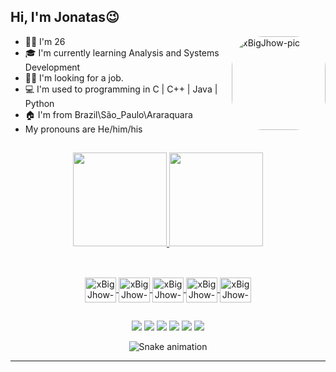 ## Hi, I'm Jonatas😉

- 👴🏻 I'm 26<img align="right" alt="xBigJhow-pic" height="150" style="border-radius:50px;" src="https://media.discordapp.net/attachments/815602431236505670/988117227180003478/Desktop.gif?width=671&height=671"/>
- 🎓 I'm currently learning Analysis and Systems Development 
- 🕵️‍♂️ I'm looking for a job.
- 💻 I'm used to programming in C | C++ | Java | Python
- 🏠 I'm from Brazil\São_Paulo\Araraquara
- My pronouns are He/him/his


##
<div align="center">
  <a href="https://github.com/xBigJhow">
  <img height="150em" src="https://github-readme-stats.vercel.app/api?username=xBigJhow&show_icons=true&theme=tokyonight&include_all_commits=true&count_private=true"/>
  <img height="150em" src="https://github-readme-stats.vercel.app/api/top-langs/?username=xBigJhow&layout=compact&langs_count=4&theme=tokyonight"/>
</div>

##

<div style="display: inline_block" align="center"><br>
  <img align="center" alt="xBigJhow-Py" height="40" width="50" src="https://cdn.jsdelivr.net/gh/devicons/devicon/icons/python/python-original.svg">
  <img align="center" alt="xBigJhow-Py" height="40" width="50" src="https://cdn.jsdelivr.net/gh/devicons/devicon/icons/jupyter/jupyter-original.svg">
  <img align="center" alt="xBigJhow-Py" height="40" width="50" src="https://cdn.jsdelivr.net/gh/devicons/devicon/icons/c/c-original.svg">
  <img align="center" alt="xBigJhow-Py" height="40" width="50" src="https://cdn.jsdelivr.net/gh/devicons/devicon/icons/cplusplus/cplusplus-original.svg">
  <img align="center" alt="xBigJhow-Py" height="40" width="50" src="https://cdn.jsdelivr.net/gh/devicons/devicon/icons/java/java-original.svg">
</div>
 
##

<div align="center"> 
  <a href="https://www.instagram.com/xbigjhow/" target="_blank"><img src="https://img.shields.io/badge/Instagram-E4405F?style=for-the-badge&logo=instagram&logoColor=white" target="_blank"></a>
  <a href="mailto:jonatasfreitas14@hotmail.com" target="_blank"><img src="https://img.shields.io/badge/Email-0078D4?style=for-the-badge&logo=microsoft-outlook&logoColor=white" target="_blank"></a>
  <a href="https://www.linkedin.com/in/jonatas-freitas-028901145/" target="_blank"><img src="https://img.shields.io/badge/LinkedIn-0077B5?style=for-the-badge&logo=linkedin&logoColor=white" target="_blank"></a>
  <a href="https://discord.com/invite/BigJhow#3545" target="_blank"><img src="https://img.shields.io/badge/Discord-7289DA?style=for-the-badge&logo=discord&logoColor=white" target="_blank"></a>
  <a href="https://www.kaggle.com/jonatasbueno" target="_blank"><img src="https://img.shields.io/badge/Kaggle-20BEFF?style=for-the-badge&logo=Kaggle&logoColor=white" target="_blank"></a>
  <a href="https://www.github.com/xBigJhow" target="_blank"><img src="https://img.shields.io/badge/GitHub-100000?style=for-the-badge&logo=github&logoColor=white" target="_blank"></a>
    
  ![Snake animation](https://github.com/xBigJhow/xBigJhow/blob/output/github-contribution-grid-snake.svg)
 
 
</div>

---
